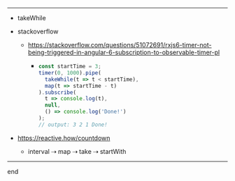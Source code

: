 
---

- takeWhile

- stackoverflow
  - https://stackoverflow.com/questions/51072691/rxjs6-timer-not-being-triggered-in-angular-6-subscription-to-observable-timer-pl
    - ```typescript
      const startTime = 3;
      timer(0, 1000).pipe(
        takeWhile(t => t < startTime),
        map(t => startTime - t)
      ).subscribe(
        t => console.log(t), 
        null, 
        () => console.log('Done!')
      );
      // output: 3 2 1 Done!
      ```

- https://reactive.how/countdown
  - interval ⇢ map ⇢ take ⇢ startWith

---

end